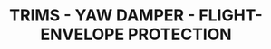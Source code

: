 ---
learningObjectiveId: "022.08"
parentId: "022"
title: TRIMS - YAW DAMPER - FLIGHT-ENVELOPE PROTECTION
---